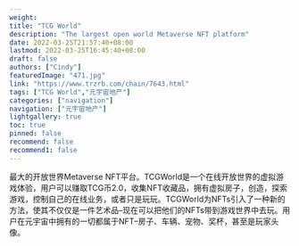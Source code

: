 ```yaml
---
weight: 
title: "TCG World"
description: "The largest open world Metaverse NFT platform"
date: 2022-03-25T21:57:40+08:00
lastmod: 2022-03-25T16:45:40+08:00
draft: false
authors: ["Cindy"]
featuredImage: "471.jpg"
link: "https://www.trzrb.com/chain/7643.html"
tags: ["TCG World","元宇宙地产"]
categories: ["navigation"]
navigation: ["元宇宙地产"]
lightgallery: true
toc: true
pinned: false
recommend: false
recommend1: false
---
```

最大的开放世界Metaverse NFT平台。TCGWorld是一个在线开放世界的虚拟游戏体验，用户可以赚取TCG币2.0，收集NFT收藏品，拥有虚拟房子，创造，探索游戏，控制自己的在线业务，或者只是玩玩。TCGWorld为NFTs引入了一种新的方法，使其不仅仅是一件艺术品–现在可以把他们的NFTs带到游戏世界中去玩。用户在元宇宙中拥有的一切都属于NFT–房子、车辆、宠物、奖杯，甚至是玩家头像。